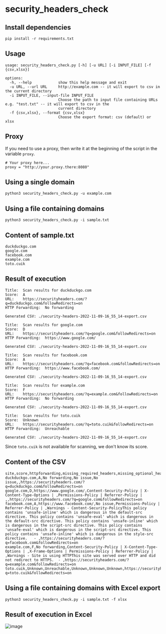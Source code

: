 # security_headers_check

## Install dependencies

```
pip install -r requirements.txt
```

## Usage

```
usage: security_headers_check.py [-h] [-u URL] [-i INPUT_FILE] [-f {csv,xlsx}]

options:
  -h, --help            show this help message and exit
  -u URL, --url URL     http://example.com -- it will export to csv in the current directory
  -i INPUT_FILE, --input-file INPUT_FILE
                        Choose the path to input file containing URLs e.g. "test.txt" -- it will export to csv in the
                        current directory
  -f {csv,xlsx}, --format {csv,xlsx}
                        Choose the export format: csv (default) or xlsx
```

## Proxy

If you need to use a proxy, then write it at the beginning of the script in the variable `proxy`.

```
# Your proxy here...
proxy = "http://your.proxy.there:8080"
```

## Using a single domain

```
python3 security_headers_check.py -u example.com
```

## Using a file containing domains

```
python3 security_headers_check.py -i sample.txt
```

## Content of sample.txt

```
duckduckgo.com
google.com
facebook.com
example.com
toto.cuik
```

## Result of execution

```
Title:  Scan results for duckduckgo.com
Score:  A
URL:    https://securityheaders.com/?q=duckduckgo.com&followRedirects=on
HTTP Forwarding:  No forwarding

Generated CSV: ./security-headers-2022-11-09-16_55_14-export.csv

Title:  Scan results for google.com
Score:  D
URL:    https://securityheaders.com/?q=google.com&followRedirects=on
HTTP Forwarding:  https://www.google.com/

Generated CSV: ./security-headers-2022-11-09-16_55_14-export.csv

Title:  Scan results for facebook.com
Score:  A
URL:    https://securityheaders.com/?q=facebook.com&followRedirects=on
HTTP Forwarding:  https://www.facebook.com/

Generated CSV: ./security-headers-2022-11-09-16_55_14-export.csv

Title:  Scan results for example.com
Score:  F
URL:    https://securityheaders.com/?q=example.com&followRedirects=on
HTTP Forwarding:  No forwarding

Generated CSV: ./security-headers-2022-11-09-16_55_14-export.csv

Title:  Scan results for toto.cuik
Score:  Unknown
URL:    https://securityheaders.com/?q=toto.cuik&followRedirects=on
HTTP Forwarding:  Unreachable

Generated CSV: ./security-headers-2022-11-09-16_55_14-export.csv
```

Since `toto.cuik` is not available for scanning, we don't know its score.

## Content of the CSV

```
site,score,httpforwarding,missing_required_headers,missing_optional_headers,warnings,security_headers_url
duckduckgo.com,A,No forwarding,No issue,No issue,,https://securityheaders.com/?q=duckduckgo.com&followRedirects=on
google.com,D,https://www.google.com/,Content-Security-Policy | X-Content-Type-Options | ,Permissions-Policy | Referrer-Policy | ,,https://securityheaders.com/?q=google.com&followRedirects=on
facebook.com,A,https://www.facebook.com/,No issue,Permissions-Policy | Referrer-Policy | ,Warnings - Content-Security-PolicyThis policy contains 'unsafe-inline' which is dangerous in the default-src directive. This policy contains 'unsafe-eval' which is dangerous in the default-src directive. This policy contains 'unsafe-inline' which is dangerous in the script-src directive. This policy contains 'unsafe-eval' which is dangerous in the script-src directive. This policy contains 'unsafe-inline' which is dangerous in the style-src directive.   - ,https://securityheaders.com/?q=facebook.com&followRedirects=on
example.com,F,No forwarding,Content-Security-Policy | X-Content-Type-Options | ,X-Frame-Options | Permissions-Policy | Referrer-Policy | ,Warnings - Site is using HTTPThis site was served over HTTP and did not redirect to HTTPS.  - ,https://securityheaders.com/?q=example.com&followRedirects=on
toto.cuik,Unknown,Unreachable,Unknown,Unknown,Unknown,https://securityheaders.com/?q=toto.cuik&followRedirects=on
```

## Using a file containing domains with Excel export

```
python3 security_headers_check.py -i sample.txt -f xlsx
```

## Result of execution in Excel

![image](https://user-images.githubusercontent.com/44167150/225928301-e5f3bfeb-af6a-416f-a286-7f26b17ffc2c.png)
